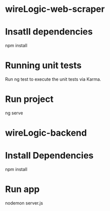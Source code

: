 # wireLogic-web-scraper

# Insatll dependencies
npm install

# Running unit tests
Run ng test to execute the unit tests via Karma.

# Run project 
ng serve

# wireLogic-backend

# Install Dependencies
npm install

# Run app
nodemon server.js

